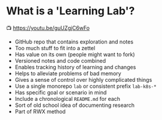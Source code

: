 # What is a 'Learning Lab'?

📺 <https://youtu.be/guUZgjC6wFo>

* GitHub repo that contains exploration and notes
* Too much stuff to fit into a zettel
* Has value on its own (people might want to fork)
* Versioned notes and code combined
* Enables tracking history of learning and changes
* Helps to alleviate problems of bad memory
* Gives a sense of control over highly complicated things
* Use a single monorepo `lab` or consistent prefix `lab-k8s-*`
* Has specific goal or scenario in mind
* Include a chronological `README.md` for each
* Sort of old school idea of documenting research
* Part of RWX method
